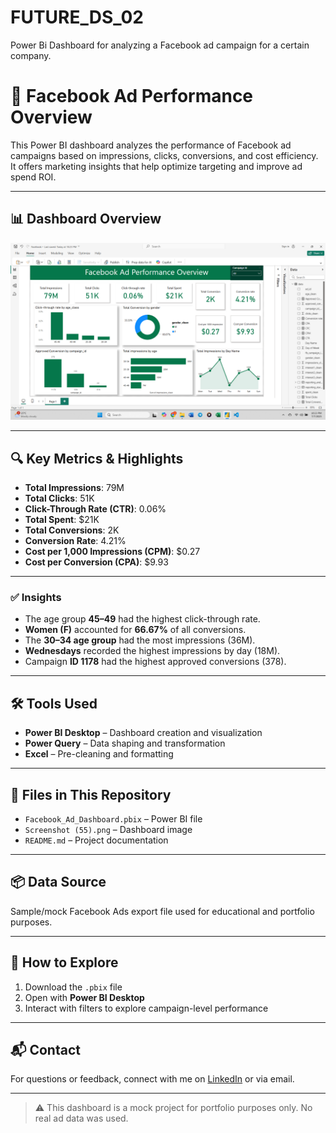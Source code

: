 # FUTURE_DS_02
Power Bi Dashboard for analyzing a Facebook ad campaign for a certain company.
# 📢 Facebook Ad Performance Overview

This Power BI dashboard analyzes the performance of Facebook ad campaigns based on impressions, clicks, conversions, and cost efficiency. It offers marketing insights that help optimize targeting and improve ad spend ROI.

---

## 📊 Dashboard Overview

![Facebook Ad Dashboard](https://raw.githubusercontent.com/Jerry-Nelson/FUTURE_DS_02/main/Screenshot%20(55).png)

---

## 🔍 Key Metrics & Highlights

- **Total Impressions**: 79M  
- **Total Clicks**: 51K  
- **Click-Through Rate (CTR)**: 0.06%  
- **Total Spent**: $21K  
- **Total Conversions**: 2K  
- **Conversion Rate**: 4.21%  
- **Cost per 1,000 Impressions (CPM)**: $0.27  
- **Cost per Conversion (CPA)**: $9.93  

---

### ✅ Insights

- The age group **45–49** had the highest click-through rate.
- **Women (F)** accounted for **66.67%** of all conversions.
- The **30–34 age group** had the most impressions (36M).
- **Wednesdays** recorded the highest impressions by day (18M).
- Campaign **ID 1178** had the highest approved conversions (378).

---

## 🛠 Tools Used

- **Power BI Desktop** – Dashboard creation and visualization  
- **Power Query** – Data shaping and transformation  
- **Excel** – Pre-cleaning and formatting

---

## 📁 Files in This Repository

- `Facebook_Ad_Dashboard.pbix` – Power BI file  
- `Screenshot (55).png` – Dashboard image  
- `README.md` – Project documentation  

---

## 📦 Data Source

Sample/mock Facebook Ads export file used for educational and portfolio purposes.

---

## 🚀 How to Explore

1. Download the `.pbix` file
2. Open with **Power BI Desktop**
3. Interact with filters to explore campaign-level performance

---

## 📬 Contact

For questions or feedback, connect with me on [LinkedIn](https://www.linkedin.com/) or via email.

---

> ⚠️ This dashboard is a mock project for portfolio purposes only. No real ad data was used.
